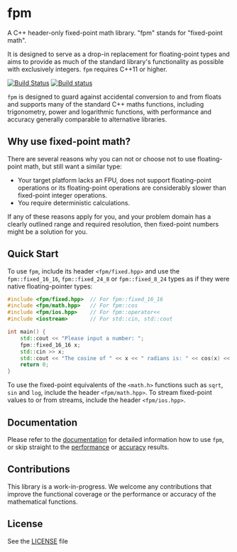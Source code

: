 # fpm
A C++ header-only fixed-point math library. "fpm" stands for "fixed-point math".

It is designed to serve as a drop-in replacement for floating-point types and aims to provide as much of the standard library's functionality as possible with exclusively integers. `fpm` requires C++11 or higher.

[![Build Status](https://travis-ci.org/MikeLankamp/fpm.svg?branch=master)](https://travis-ci.org/MikeLankamp/fpm)
[![Build status](https://ci.appveyor.com/api/projects/status/0velpwqk38spu412?svg=true)](https://ci.appveyor.com/project/MikeLankamp/fpm)

`fpm` is designed to guard against accidental conversion to and from floats and supports many of the standard C++ maths functions, including trigonometry, power and logarithmic functions, with performance and accuracy generally comparable to alternative libraries.

## Why use fixed-point math?
There are several reasons why you can not or choose not to use floating-point math, but still want a similar type:
* Your target platform lacks an FPU, does not support floating-point operations or its floating-point operations are
  considerably slower than fixed-point integer operations.
* You require deterministic calculations.

If any of these reasons apply for you, and your problem domain has a clearly outlined range and required resolution,
then fixed-point numbers might be a solution for you.

## Quick Start
To use `fpm`, include its header `<fpm/fixed.hpp>` and use the `fpm::fixed_16_16`, `fpm::fixed_24_8` or `fpm::fixed_8_24`
types as if they were native floating-pointer types:
```c++
#include <fpm/fixed.hpp>  // For fpm::fixed_16_16
#include <fpm/math.hpp>   // For fpm::cos
#include <fpm/ios.hpp>    // For fpm::operator<<
#include <iostream>       // For std::cin, std::cout

int main() {
    std::cout << "Please input a number: ";
    fpm::fixed_16_16 x;
    std::cin >> x;
    std::cout << "The cosine of " << x << " radians is: " << cos(x) << std::endl;
    return 0;
}
```

To use the fixed-point equivalents of the `<math.h>` functions such as `sqrt`, `sin` and `log`, include the header `<fpm/math.hpp>`.
To stream fixed-point values to or from streams, include the header `<fpm/ios.hpp>`.

## Documentation
Please refer to the [documentation](docs/index.md) for detailed information how to use `fpm`, or skip straight to the [performance](docs/performance.md) or [accuracy](docs/accuracy.md) results.

## Contributions
This library is a work-in-progress. We welcome any contributions that improve the functional coverage or the performance or accuracy of the mathematical functions.

## License
See the [LICENSE](LICENSE) file
